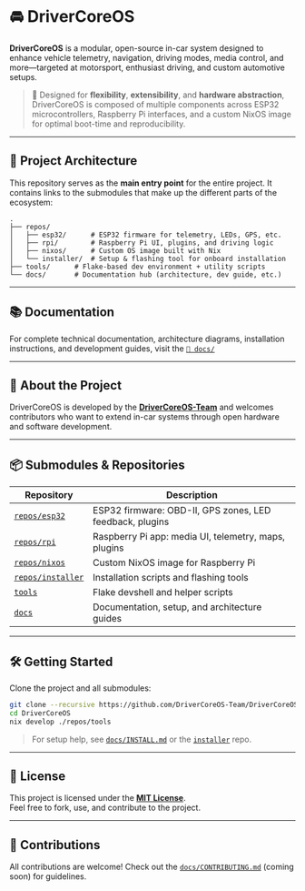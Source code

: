 # 🚘 DriverCoreOS

**DriverCoreOS** is a modular, open-source in-car system designed to enhance vehicle telemetry, navigation, driving modes, media control, and more—targeted at motorsport, enthusiast driving, and custom automotive setups.

> 🧩 Designed for **flexibility**, **extensibility**, and **hardware abstraction**, DriverCoreOS is composed of multiple components across ESP32 microcontrollers, Raspberry Pi interfaces, and a custom NixOS image for optimal boot-time and reproducibility.

---

## 🧱 Project Architecture

This repository serves as the **main entry point** for the entire project. It contains links to the submodules that make up the different parts of the ecosystem:

```
.
├── repos/
│   ├── esp32/		# ESP32 firmware for telemetry, LEDs, GPS, etc.
│   ├── rpi/		# Raspberry Pi UI, plugins, and driving logic
│   ├── nixos/		# Custom OS image built with Nix
│   └── installer/	# Setup & flashing tool for onboard installation
├── tools/		# Flake-based dev environment + utility scripts
└── docs/		# Documentation hub (architecture, dev guide, etc.)
```

---

## 📚 Documentation

For complete technical documentation, architecture diagrams, installation instructions, and development guides, visit the [`📖 docs/`](./docs/README.md)

---

## 🧠 About the Project

DriverCoreOS is developed by the **[DriverCoreOS-Team](https://github.com/DriverCoreOS-Team)** and welcomes contributors who want to extend in-car systems through open hardware and software development.

---

## 📦 Submodules & Repositories

| Repository                             | Description                                              |
| -------------------------------------- | -------------------------------------------------------- |
| [`repos/esp32`](./repos/esp32)         | ESP32 firmware: OBD-II, GPS zones, LED feedback, plugins |
| [`repos/rpi`](./repos/rpi)             | Raspberry Pi app: media UI, telemetry, maps, plugins     |
| [`repos/nixos`](./repos/nixos)         | Custom NixOS image for Raspberry Pi                      |
| [`repos/installer`](./repos/installer) | Installation scripts and flashing tools                  |
| [`tools`](./tools)                     | Flake devshell and helper scripts                        |
| [`docs`](./docs)                       | Documentation, setup, and architecture guides            |

---

## 🛠️ Getting Started

Clone the project and all submodules:

```bash
git clone --recursive https://github.com/DriverCoreOS-Team/DriverCoreOS.git
cd DriverCoreOS
nix develop ./repos/tools
```

> For setup help, see [`docs/INSTALL.md`](./docs/INSTALL.md) or the [`installer`](./repos/installer) repo.

---

## 📜 License

This project is licensed under the [**MIT License**](./LICENSE).  
Feel free to fork, use, and contribute to the project.

---

## 🤝 Contributions

All contributions are welcome! Check out the [`docs/CONTRIBUTING.md`](./docs/CONTRIBUTING.md) (coming soon) for guidelines.
